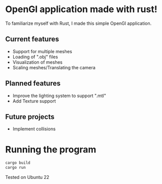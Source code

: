 # OpenGl application made with rust!
To familiarize myself with Rust, I made this simple OpenGl application.
## Current features
- Support for multiple meshes
- Loading of ".obj" files
- Visualization of meshes
- Scaling meshes/Translating the camera
## Planned features
- Improve the lighting system to support ".mtl"
- Add Texture support
## Future projects
- Implement collisions

# Running the program
```bash
cargo build
cargo run
```
Tested on Ubuntu 22
